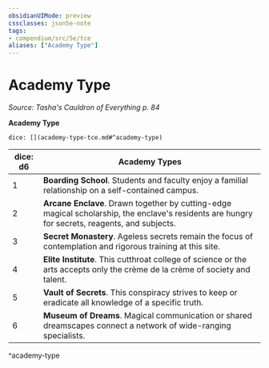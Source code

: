 ```yaml
---
obsidianUIMode: preview
cssclasses: json5e-note
tags:
- compendium/src/5e/tce
aliases: ["Academy Type"]
---
```

# Academy Type
*Source: Tasha's Cauldron of Everything p. 84* 

**Academy Type**

`dice: [](academy-type-tce.md#^academy-type)`

| dice: d6 | Academy Types |
|----------|---------------|
| 1 | **Boarding School**. Students and faculty enjoy a familial relationship on a self-contained campus. |
| 2 | **Arcane Enclave**. Drawn together by cutting-edge magical scholarship, the enclave's residents are hungry for secrets, reagents, and subjects. |
| 3 | **Secret Monastery**. Ageless secrets remain the focus of contemplation and rigorous training at this site. |
| 4 | **Elite Institute**. This cutthroat college of science or the arts accepts only the crème de la crème of society and talent. |
| 5 | **Vault of Secrets**. This conspiracy strives to keep or eradicate all knowledge of a specific truth. |
| 6 | **Museum of Dreams**. Magical communication or shared dreamscapes connect a network of wide-ranging specialists. |
^academy-type